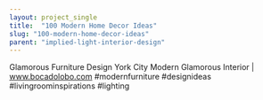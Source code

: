 ```yaml
---
layout: project_single
title:  "100 Modern Home Decor Ideas"
slug: "100-modern-home-decor-ideas"
parent: "implied-light-interior-design"
---
```

Glamorous Furniture Design York City Modern Glamorous Interior | www.bocadolobo.com #modernfurniture #designideas #livingroominspirations #lighting